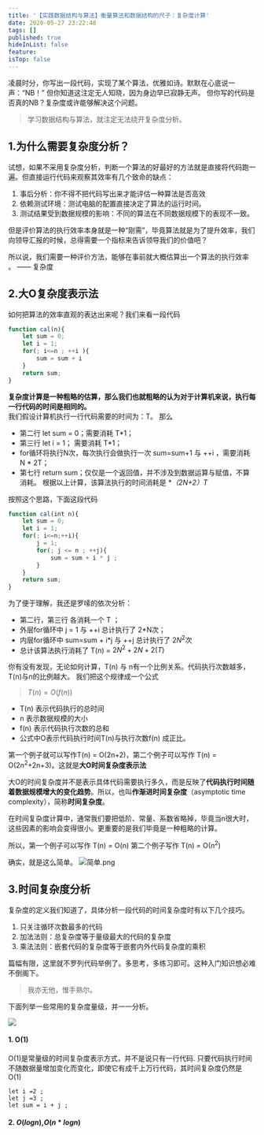 ```yaml
---
title: '【实践数据结构与算法】衡量算法和数据结构的尺子：复杂度计算'
date: 2020-05-27 23:22:48
tags: []
published: true
hideInList: false
feature: 
isTop: false
---
```

凌晨时分，你写出一段代码，实现了某个算法，优雅如诗。默默在心底说一声：“NB！” 但你知道这注定无人知晓，因为身边早已寂静无声。
但你写的代码是否真的NB？复杂度或许能够解决这个问题。

<!-- more -->

> 学习数据结构与算法，就注定无法绕开复杂度分析。

## 1.为什么需要复杂度分析？
试想，如果不采用复杂度分析，判断一个算法的好最好的方法就是直接将代码跑一遍。但直接运行代码来观察其效率有几个致命的缺点：
1. 事后分析：你不得不把代码写出来才能评估一种算法是否高效
2. 依赖测试环境：测试电脑的配置直接决定了算法的运行时间。
3. 测试结果受到数据规模的影响：不同的算法在不同数据规模下的表现不一致。
   
但是评价算法的执行效率本身就是一种“刚需”，毕竟算法就是为了提升效率，我们向领导汇报的时候，总得需要一个指标来告诉领导我们的价值吧？

所以说，我们需要一种评价方法，能够在事前就大概估算出一个算法的执行效率 。 —— 复杂度

## 2.大O复杂度表示法

如何把算法的效率直观的表达出来呢？我们来看一段代码

```js
function cal(n){
    let sum = 0;
    let i = 1;
    for(; i<=n ; ++i ){
        sum = sum + i
    }
    return sum;
}
```
**复杂度计算是一种粗略的估算，那么我们也就粗略的认为对于计算机来说，执行每一行代码的时间是相同的。**  
我们假设计算机执行一行代码需要的时间为：T。  那么
- 第二行 let sum = 0；需要消耗 T*1；
- 第三行 let i = 1； 需要消耗 T*1；
- for循环将执行N次，每次执行会做执行一次  sum=sum+1 与 ++i ，需要消耗 N * 2T；
- 第七行 return sum；仅仅是一个返回值，并不涉及到数据运算与赋值，不算消耗。
根据以上计算，该算法执行的时间消耗是  **（2N+2）*T**

按照这个思路，下面这段代码

```js
function cal(int n){
    let sum = 0;
    let i = 1;
    for(; i<=n;++i){
        j = 1;
        for(; j <= n ; ++j){
            sum = sum + i * j ;
        }
    }
    return sum;
}
```
为了便于理解，我还是罗嗦的依次分析：
- 第二行，第三行 各消耗一个 T ；
- 外层for循环中 j = 1 与 ++i 总计执行了 2*N次；
- 内层for循环中 sum=sum + i*j 与 ++j 总计执行了  $2N^2$次
- 总计该算法执行消耗了 T(n) =  $2N^2+2N+2(T)$

你有没有发现，无论如何计算，T(n) 与 n有一个比例关系。代码执行次数越多，T(n)与n的比例越大。
我们把这个规律成一个公式

> $T(n) = O(f(n))$

- T(n) 表示代码执行的总时间
- n 表示数据规模的大小
- f(n) 表示代码执行次数的总和
- 公式中O表示代码执行时间T(n)与执行次数f(n) 成正比。

第一个例子就可以写作T(n) = O(2n+2)，第二个例子可以写作 T(n) = O($2n^2$+2n+3)。这就是**大O时间复杂度表示法**

大O的时间复杂度并不是表示具体代码需要执行多久，而是反映了**代码执行时间随着数据规模增大的变化趋势**。所以，也叫**作渐进时间复杂度**（asymptotic time complexity），简称**时间复杂度**。

在时间复杂度计算中，通常我们要把低阶、常量、系数省略掉，毕竟当n很大时，这些因素的影响会变得很小。更重要的是我们毕竟是一种粗略的计算。 

所以，第一个例子可以写作 T(n) = O(n) 第二个例子写作  T(n) = O($n^2$)

确实，就是这么简单。 
![简单.png](https://www.xr1228.com//post-images/1590597451637.png)


## 3.时间复杂度分析

复杂度的定义我们知道了，具体分析一段代码的时间复杂度时有以下几个技巧。

1. 只关注循环次数最多的代码
2. 加法法则：总复杂度等于量级最大的代码的复杂度
3. 乘法法则：嵌套代码的复杂度等于嵌套内外代码复杂度的乘积

篇幅有限，这里就不罗列代码举例了。多思考，多练习即可。这种入门知识想必难不倒阁下。

>  我亦无他，惟手熟尔。 

下面列举一些常用的复杂度量级，并一一分析。

![](https://www.xr1228.com//post-images/1590598066901.jpg)

#### 1. O(1)
O(1)是常量级的时间复杂度表示方式，并不是说只有一行代码. 只要代码执行时间不随数据量增加变化而变化，即使它有成千上万行代码，其时间复杂度仍然是 O(1)
```
let i =2 ;
let j =3 ;
let sum = i + j ;
```

#### 2. $O(logn)$,$O(n*logn)$






